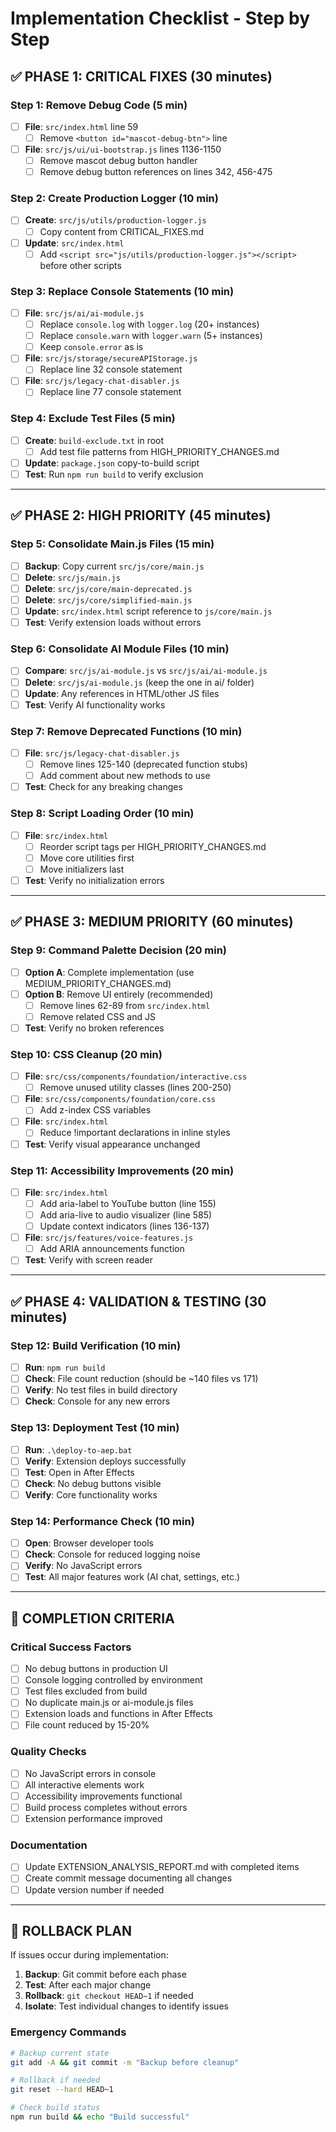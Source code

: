 # Implementation Checklist - Step by Step

## ✅ **PHASE 1: CRITICAL FIXES (30 minutes)**

### **Step 1: Remove Debug Code (5 min)**
- [ ] **File**: `src/index.html` line 59
  - [ ] Remove `<button id="mascot-debug-btn">` line
- [ ] **File**: `src/js/ui/ui-bootstrap.js` lines 1136-1150
  - [ ] Remove mascot debug button handler
  - [ ] Remove debug button references on lines 342, 456-475

### **Step 2: Create Production Logger (10 min)**
- [ ] **Create**: `src/js/utils/production-logger.js`
  - [ ] Copy content from CRITICAL_FIXES.md
- [ ] **Update**: `src/index.html`
  - [ ] Add `<script src="js/utils/production-logger.js"></script>` before other scripts

### **Step 3: Replace Console Statements (10 min)**
- [ ] **File**: `src/js/ai/ai-module.js`
  - [ ] Replace `console.log` with `logger.log` (20+ instances)
  - [ ] Replace `console.warn` with `logger.warn` (5+ instances)
  - [ ] Keep `console.error` as is
- [ ] **File**: `src/js/storage/secureAPIStorage.js`
  - [ ] Replace line 32 console statement
- [ ] **File**: `src/js/legacy-chat-disabler.js`
  - [ ] Replace line 77 console statement

### **Step 4: Exclude Test Files (5 min)**
- [ ] **Create**: `build-exclude.txt` in root
  - [ ] Add test file patterns from HIGH_PRIORITY_CHANGES.md
- [ ] **Update**: `package.json` copy-to-build script
- [ ] **Test**: Run `npm run build` to verify exclusion

---

## ✅ **PHASE 2: HIGH PRIORITY (45 minutes)**

### **Step 5: Consolidate Main.js Files (15 min)**
- [ ] **Backup**: Copy current `src/js/core/main.js`
- [ ] **Delete**: `src/js/main.js`
- [ ] **Delete**: `src/js/core/main-deprecated.js`
- [ ] **Delete**: `src/js/core/simplified-main.js`
- [ ] **Update**: `src/index.html` script reference to `js/core/main.js`
- [ ] **Test**: Verify extension loads without errors

### **Step 6: Consolidate AI Module Files (10 min)**
- [ ] **Compare**: `src/js/ai-module.js` vs `src/js/ai/ai-module.js`
- [ ] **Delete**: `src/js/ai-module.js` (keep the one in ai/ folder)
- [ ] **Update**: Any references in HTML/other JS files
- [ ] **Test**: Verify AI functionality works

### **Step 7: Remove Deprecated Functions (10 min)**
- [ ] **File**: `src/js/legacy-chat-disabler.js`
  - [ ] Remove lines 125-140 (deprecated function stubs)
  - [ ] Add comment about new methods to use
- [ ] **Test**: Check for any breaking changes

### **Step 8: Script Loading Order (10 min)**
- [ ] **File**: `src/index.html`
  - [ ] Reorder script tags per HIGH_PRIORITY_CHANGES.md
  - [ ] Move core utilities first
  - [ ] Move initializers last
- [ ] **Test**: Verify no initialization errors

---

## ✅ **PHASE 3: MEDIUM PRIORITY (60 minutes)**

### **Step 9: Command Palette Decision (20 min)**
- [ ] **Option A**: Complete implementation (use MEDIUM_PRIORITY_CHANGES.md)
- [ ] **Option B**: Remove UI entirely (recommended)
  - [ ] Remove lines 62-89 from `src/index.html`
  - [ ] Remove related CSS and JS
- [ ] **Test**: Verify no broken references

### **Step 10: CSS Cleanup (20 min)**
- [ ] **File**: `src/css/components/foundation/interactive.css`
  - [ ] Remove unused utility classes (lines 200-250)
- [ ] **File**: `src/css/components/foundation/core.css`
  - [ ] Add z-index CSS variables
- [ ] **File**: `src/index.html`
  - [ ] Reduce !important declarations in inline styles
- [ ] **Test**: Verify visual appearance unchanged

### **Step 11: Accessibility Improvements (20 min)**
- [ ] **File**: `src/index.html`
  - [ ] Add aria-label to YouTube button (line 155)
  - [ ] Add aria-live to audio visualizer (line 585)
  - [ ] Update context indicators (lines 136-137)
- [ ] **File**: `src/js/features/voice-features.js`
  - [ ] Add ARIA announcements function
- [ ] **Test**: Verify with screen reader

---

## ✅ **PHASE 4: VALIDATION & TESTING (30 minutes)**

### **Step 12: Build Verification (10 min)**
- [ ] **Run**: `npm run build`
- [ ] **Check**: File count reduction (should be ~140 files vs 171)
- [ ] **Verify**: No test files in build directory
- [ ] **Check**: Console for any new errors

### **Step 13: Deployment Test (10 min)**
- [ ] **Run**: `.\deploy-to-aep.bat`
- [ ] **Verify**: Extension deploys successfully
- [ ] **Test**: Open in After Effects
- [ ] **Check**: No debug buttons visible
- [ ] **Verify**: Core functionality works

### **Step 14: Performance Check (10 min)**
- [ ] **Open**: Browser developer tools
- [ ] **Check**: Console for reduced logging noise
- [ ] **Verify**: No JavaScript errors
- [ ] **Test**: All major features work (AI chat, settings, etc.)

---

## 🎯 **COMPLETION CRITERIA**

### **Critical Success Factors**
- [ ] No debug buttons in production UI
- [ ] Console logging controlled by environment
- [ ] Test files excluded from build
- [ ] No duplicate main.js or ai-module.js files
- [ ] Extension loads and functions in After Effects
- [ ] File count reduced by 15-20%

### **Quality Checks**
- [ ] No JavaScript errors in console
- [ ] All interactive elements work
- [ ] Accessibility improvements functional
- [ ] Build process completes without errors
- [ ] Extension performance improved

### **Documentation**
- [ ] Update EXTENSION_ANALYSIS_REPORT.md with completed items
- [ ] Create commit message documenting all changes
- [ ] Update version number if needed

---

## 🚨 **ROLLBACK PLAN**

If issues occur during implementation:

1. **Backup**: Git commit before each phase
2. **Test**: After each major change
3. **Rollback**: `git checkout HEAD~1` if needed
4. **Isolate**: Test individual changes to identify issues

### **Emergency Commands**
```bash
# Backup current state
git add -A && git commit -m "Backup before cleanup"

# Rollback if needed
git reset --hard HEAD~1

# Check build status
npm run build && echo "Build successful"
```